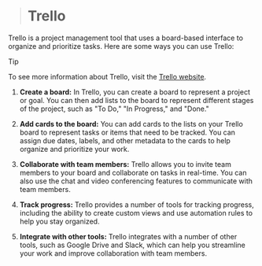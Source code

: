 > # Trello

Trello is a project management tool that uses a board-based interface to organize and prioritize tasks. Here are some ways you can use Trello:

> [!TIP]
> To see more information about Trello, visit the [Trello website](https://trello.com/).

1. **Create a board:** In Trello, you can create a board to represent a project or goal. You can then add lists to the board to represent different stages of the project, such as "To Do," "In Progress," and "Done."

2. **Add cards to the board:** You can add cards to the lists on your Trello board to represent tasks or items that need to be tracked. You can assign due dates, labels, and other metadata to the cards to help organize and prioritize your work.

3. **Collaborate with team members:** Trello allows you to invite team members to your board and collaborate on tasks in real-time. You can also use the chat and video conferencing features to communicate with team members.

4. **Track progress:** Trello provides a number of tools for tracking progress, including the ability to create custom views and use automation rules to help you stay organized.

5. **Integrate with other tools:** Trello integrates with a number of other tools, such as Google Drive and Slack, which can help you streamline your work and improve collaboration with team members.
